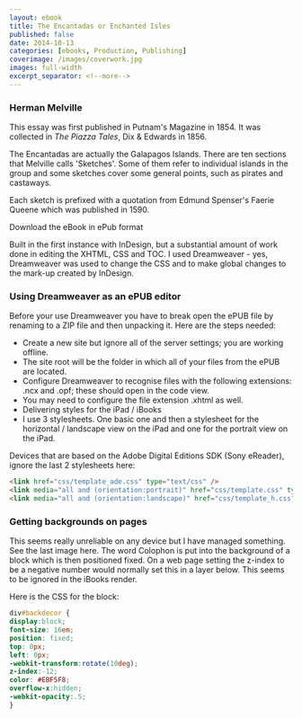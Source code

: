 ```yaml
---
layout: ebook
title: The Encantadas or Enchanted Isles
published: false
date: 2014-10-13
categories: [ebooks, Production, Publishing]
coverimage: /images/coverwork.jpg
images: full-width
excerpt_separator: <!--more-->
---
```

### Herman Melville

This essay was first published in Putnam's Magazine in 1854. It was collected in _The Piazza Tales_, Dix & Edwards in 1856.

The Encantadas are actually the Galapagos Islands. There are ten sections that Melville calls 'Sketches'. Some of them refer to individual islands in the group and some sketches cover some general points, such as pirates and castaways.

Each sketch is prefixed with a quotation from Edmund Spenser's Faerie Queene which was published in 1590.

Download the eBook in ePub format

<!--more-->

Built in the first instance with InDesign, but a substantial amount of work done in editing the XHTML, CSS and TOC. I used Dreamweaver - yes, Dreamweaver was used to change the CSS and to make global changes to the mark-up created by InDesign.

### Using Dreamweaver as an ePUB editor

Before your use Dreamweaver you have to break open the ePUB file by renaming to a ZIP file and then unpacking it. Here are the steps needed:

- Create a new site but ignore all of the server settings; you are working offline.
- The site root will be the folder in which all of your files from the ePUB are located.
- Configure Dreamweaver to recognise files with the following extensions: .ncx and .opf; these should open in the code view.
- You may need to configure the file extension .xhtml as well.
- Delivering styles for the iPad / iBooks
- I use 3 stylesheets. One basic one and then a stylesheet for the horizontal / landscape view on the iPad and one for the portrait view on the iPad.

Devices that are based on the Adobe Digital Editions SDK (Sony eReader), ignore the last 2 stylesheets here:

```html
<link href="css/template_ade.css" type="text/css" />
<link media="all and (orientation:portrait)" href="css/template.css" type="text/css" />
<link media="all and (orientation:landscape)" href="css/template_h.css" type="text/css" />
```

### Getting backgrounds on pages

This seems really unreliable on any device but I have managed something. See the last image here. The word Colophon is put into the background of a block which is then positioned fixed. On a web page setting the z-index to be a negative number would normally set this in a layer below. This seems to be ignored in the iBooks render.

Here is the CSS for the block:

```css
div#backdecor {
display:block;
font-size: 16em;
position: fixed;
top: 0px;
left: 0px;
-webkit-transform:rotate(10deg);
z-index:-12;
color: #EBF5F8;
overflow-x:hidden;
-webkit-opacity:.5;
}
```

